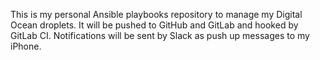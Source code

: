This is my personal Ansible playbooks repository to manage my Digital Ocean droplets. It will be pushed to GitHub and GitLab and hooked by GitLab CI. Notifications will be sent by Slack as push up messages to my iPhone.

